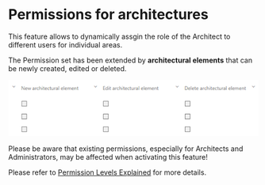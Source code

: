 # Permissions for architectures

This feature allows to dynamically assgin the role of the Architect to different users for individual areas. 

The Permission set has been extended by __architectural elements__ that can be newly created, edited or deleted. 

![screen](../media/architectural-permissions.png)

Please be aware that existing permissions, especially for Architects and Administrators, may be affected when activating this feature!

Please refer to [Permission Levels Explained](https://docs.symbioworld.com/admin/administration/permissions/permission-levels-explained/) for more details.